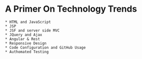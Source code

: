 # A Primer On Technology Trends

	* HTML and JavaScript
	* JSP
	* JSF and server side MVC
	* JQuery and Ajax
	* Angular & Rest
	* Responsive Design
	* Code Configuration and GitHub Usage
	* Authomated Testing
